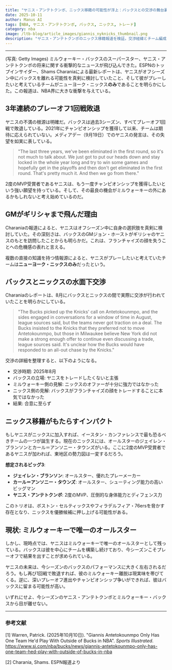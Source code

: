 ```yaml
---
title: "ヤニス・アンテトクンボ、ニックス移籍の可能性が浮上：バックスとの交渉の舞台裏"
date: 2025-10-11
author: Manus AI
tags: [NBA, ヤニス・アンテトクンボ, バックス, ニックス, トレード]
category: nba
image: /ltb-blog/article_images/giannis_nyknicks_thumbnail.png
description: "ヤニス・アンテトクンポのニックス移籍報道を検証。交渉経緯とチーム編成への影響を詳しく分析。"
---
```


---

(写真: Getty Images)
ミルウォーキー・バックスのスーパースター、ヤニス・アンテトクンボの将来に関する衝撃的なニュースが飛び込んできた。ESPNのトップインサイダー、Shams Charaniaによる最新レポートは、ヤニスがオフシーズン中にバックスを離れる可能性を真剣に検討していたこと、そして彼がプレーしたいと考えているチームがニューヨーク・ニックス**のみ**であることを明らかにした。この報道は、NBA界に大きな衝撃を与えている。

## 3年連続のプレーオフ1回戦敗退

ヤニスの不満の根源は明確だ。バックスは過去3シーズン、すべてプレーオフ1回戦で敗退している。2021年にチャンピオンシップを獲得して以来、チームは期待に応えられていない。メディアデー（9月19日）でのヤニスの発言は、その失望を如実に表している。

> "The last three years, we've been eliminated in the first round, so it's not much to talk about. We just got to put our heads down and stay locked in the whole year long and try to win some games and hopefully get in the playoffs and then don't get eliminated in the first round. That's pretty much it. And then we go from there."

2度のMVP受賞者であるヤニスは、もう一度チャンピオンシップを獲得したいという強い願望を持っている。そして、その最良の機会がミルウォーキーの外にあるかもしれないと考え始めているのだ。

## GMがギリシャまで飛んだ理由

Charaniaの報道によると、ヤニスはオフシーズン中に自身の選択肢を真剣に検討していた。その深刻さは、バックスのGMジョン・ホーストがギリシャのヤニスのもとを訪問したことからも明らかだ。これは、フランチャイズの顔を失うことへの危機感の表れと言える。

複数の直接の知識を持つ情報源によると、ヤニスがプレーしたいと考えていたチームは**ニューヨーク・ニックスのみ**だったという。

## バックスとニックスの水面下交渉

Charaniaのレポートは、8月にバックスとニックスの間で実際に交渉が行われていたことを明らかにしている。

> "The Bucks picked up the Knicks' call on Antetokounmpo, and the sides engaged in conversations for a window of time in August, league sources said, but the teams never got traction on a deal. The Bucks insisted to the Knicks that they preferred not to move Antetokounmpo, but those in Milwaukee believe New York did not make a strong enough offer to continue even discussing a trade, league sources said. It's unclear how the Bucks would have responded to an all-out chase by the Knicks."

交渉の詳細を整理すると、以下のようになる。

- 交渉時期: 2025年8月
- バックスの立場: ヤニスをトレードしたくないと主張
- ミルウォーキー側の見解: ニックスのオファーが十分に強力ではなかった
- ニックス側の見解: バックスがフランチャイズの顔をトレードすることに本気ではなかった
- 結果: 合意に至らず

## ニックス移籍がもたらすインパクト

もしヤニスがニックスに加入すれば、イースタン・カンファレンスで最も恐るべきチームの一つが誕生する。現在のニックスには、オールスターのジェイレン・ブランソンとカール＝アンソニー・タウンズがいる。ここに2度のMVP受賞者であるヤニスが加われば、東地区の勢力図は一変するだろう。

**想定されるビッグ3**:

- **ジェイレン・ブランソン**: オールスター、優れたプレーメーカー
- **カール＝アンソニー・タウンズ**: オールスター、シューティング能力の高いビッグマン
- **ヤニス・アンテトクンボ**: 2度のMVP、圧倒的な身体能力とディフェンス力

このトリオは、ボストン・セルティックスやフィラデルフィア・76ersを脅かす存在となり、ニックスを優勝候補に押し上げる可能性がある。

## 現状: ミルウォーキーで唯一のオールスター

しかし、現時点では、ヤニスはミルウォーキーで唯一のオールスターとして残っている。バックスは彼を中心にチームを構築し続けており、今シーズンこそプレーオフで結果を出すことが求められている。

ヤニスの未来は、今シーズンのバックスのパフォーマンスに大きく左右されるだろう。もし再び1回戦で敗退すれば、彼のミルウォーキー離脱は現実味を帯びてくる。逆に、深いプレーオフ進出やチャンピオンシップ争いができれば、彼はバックスに留まる可能性が高い。

いずれにせよ、今シーズンのヤニス・アンテトクンボとミルウォーキー・バックスから目が離せない。

---

### 参考文献

[1] Warren, Patrick. (2025年10月10日). "Giannis Antetokounmpo Only Has One Team He'd Play With Outside of Bucks in NBA". *Sports Illustrated*. https://www.si.com/nba/bucks/news/giannis-antetokounmpo-only-has-one-team-hed-play-with-outside-of-bucks-in-nba

[2] Charania, Shams. ESPN報道より
